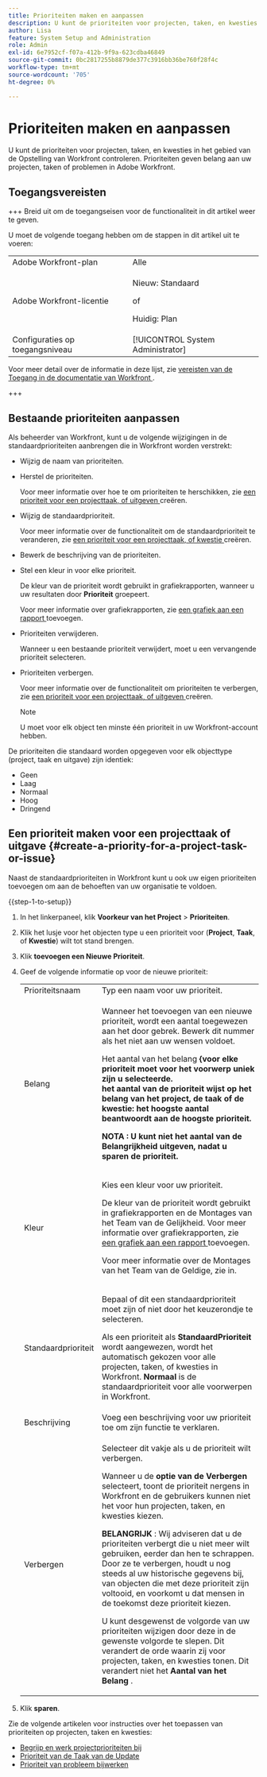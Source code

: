 ```yaml
---
title: Prioriteiten maken en aanpassen
description: U kunt de prioriteiten voor projecten, taken, en kwesties in het gebied van de Opstelling van Workfront controleren. Prioriteiten geven belang aan uw projecten, taken of problemen in Adobe Workfront.
author: Lisa
feature: System Setup and Administration
role: Admin
exl-id: 6e7952cf-f07a-412b-9f9a-623cdba46849
source-git-commit: 0bc2817255b8879de377c3916bb36be760f28f4c
workflow-type: tm+mt
source-wordcount: '705'
ht-degree: 0%

---
```


# Prioriteiten maken en aanpassen

<!--
DON'T DELETE, DRAFT OR HIDE THIS ARTICLE. IT IS LINKED TO THE PRODUCT, THROUGH THE CONTEXT SENSITIVE HELP LINKS.
-->

U kunt de prioriteiten voor projecten, taken, en kwesties in het gebied van de Opstelling van Workfront controleren. Prioriteiten geven belang aan uw projecten, taken of problemen in Adobe Workfront.

## Toegangsvereisten

+++ Breid uit om de toegangseisen voor de functionaliteit in dit artikel weer te geven.

U moet de volgende toegang hebben om de stappen in dit artikel uit te voeren:

<table style="table-layout:auto"> 
 <col> 
 <col> 
 <tbody> 
  <tr> 
   <td role="rowheader">Adobe Workfront-plan</td> 
   <td>Alle</td> 
  </tr> 
  <tr> 
   <td role="rowheader">Adobe Workfront-licentie</td> 
   <td>
     <p>Nieuw: Standaard</p>
     <p>of</p>
     <p>Huidig: Plan</p>
   </td> 
  </tr> 
  <tr> 
   <td role="rowheader">Configuraties op toegangsniveau</td> 
   <td>[!UICONTROL System Administrator]</td>
  </tr> 
 </tbody> 
</table>

Voor meer detail over de informatie in deze lijst, zie [ vereisten van de Toegang in de documentatie van Workfront ](/help/quicksilver/administration-and-setup/add-users/access-levels-and-object-permissions/access-level-requirements-in-documentation.md).

+++

## Bestaande prioriteiten aanpassen

Als beheerder van Workfront, kunt u de volgende wijzigingen in de standaardprioriteiten aanbrengen die in Workfront worden verstrekt:

* Wijzig de naam van prioriteiten.
* Herstel de prioriteiten.

  Voor meer informatie over hoe te om prioriteiten te herschikken, zie [ een prioriteit voor een projecttaak, of uitgeven ](#create-a-priority-for-a-project-task-or-issue) creëren.

* Wijzig de standaardprioriteit.

  Voor meer informatie over de functionaliteit om de standaardprioriteit te veranderen, zie [ een prioriteit voor een projecttaak, of kwestie ](#create-a-priority-for-a-project-task-or-issue) creëren.

* Bewerk de beschrijving van de prioriteiten.
* Stel een kleur in voor elke prioriteit.

  De kleur van de prioriteit wordt gebruikt in grafiekrapporten, wanneer u uw resultaten door **Prioriteit** groepeert.

  Voor meer informatie over grafiekrapporten, zie [ een grafiek aan een rapport ](../../../reports-and-dashboards/reports/creating-and-managing-reports/add-chart-report.md) toevoegen.

* Prioriteiten verwijderen.

  Wanneer u een bestaande prioriteit verwijdert, moet u een vervangende prioriteit selecteren.

* Prioriteiten verbergen.

  Voor meer informatie over de functionaliteit om prioriteiten te verbergen, zie [ een prioriteit voor een projecttaak, of uitgeven ](#create-a-priority-for-a-project-task-or-issue) creëren.

  >[!NOTE]
  >
  >U moet voor elk object ten minste één prioriteit in uw Workfront-account hebben.

De prioriteiten die standaard worden opgegeven voor elk objecttype (project, taak en uitgave) zijn identiek:

* Geen
* Laag
* Normaal
* Hoog
* Dringend

## Een prioriteit maken voor een projecttaak of uitgave {#create-a-priority-for-a-project-task-or-issue}

Naast de standaardprioriteiten in Workfront kunt u ook uw eigen prioriteiten toevoegen om aan de behoeften van uw organisatie te voldoen.

{{step-1-to-setup}}

1. In het linkerpaneel, klik **Voorkeur van het Project** > **Prioriteiten**.

1. Klik het lusje voor het objecten type u een prioriteit voor (**Project**, **Taak**, of **Kwestie**) wilt tot stand brengen.
1. Klik **toevoegen een Nieuwe Prioriteit**.
1. Geef de volgende informatie op voor de nieuwe prioriteit:

   <table style="table-layout:auto"> 
    <col> 
    <col> 
    <tbody> 
     <tr> 
      <td role="rowheader">Prioriteitsnaam</td> 
      <td>Typ een naam voor uw prioriteit.</td> 
     </tr> 
     <tr> 
      <td role="rowheader">Belang</td> 
      <td> <p>Wanneer het toevoegen van een nieuwe prioriteit, wordt een aantal toegewezen aan het door gebrek. Bewerk dit nummer als het niet aan uw wensen voldoet.</p> <p>Het </strong> aantal van het belang <strong> {voor elke prioriteit moet voor het voorwerp uniek zijn u selecteerde.<br> het aantal van de prioriteit wijst op het belang van het project, de taak of de kwestie: het hoogste aantal beantwoordt aan de hoogste prioriteit.</p> <p><b> NOTA </b>: U kunt niet het aantal van de Belangrijkheid uitgeven, nadat u sparen de prioriteit. </p> </td> 
     </tr> 
     <tr> 
      <td role="rowheader">Kleur</td> 
      <td> <p>Kies een kleur voor uw prioriteit.</p> <p>De kleur van de prioriteit wordt gebruikt in grafiekrapporten en de Montages van het Team van de Gelijkheid. Voor meer informatie over grafiekrapporten, zie <a href="../../../reports-and-dashboards/reports/creating-and-managing-reports/add-chart-report.md" class="MCXref xref"> een grafiek aan een rapport </a> toevoegen.</p> <p>Voor meer informatie over de Montages van het Team van de Geldige, zie in.</p> </td> 
     </tr> 
     <tr> 
      <td role="rowheader">Standaardprioriteit</td> 
      <td> <p>Bepaal of dit een standaardprioriteit moet zijn of niet door het keuzerondje te selecteren.</p> <p>Als een prioriteit als <strong> StandaardPrioriteit </strong> wordt aangewezen, wordt het automatisch gekozen voor alle projecten, taken, of kwesties in Workfront. <strong> Normaal </strong> is de standaardprioriteit voor alle voorwerpen in Workfront.</p> </td> 
     </tr> 
     <tr> 
      <td role="rowheader">Beschrijving</td> 
      <td>Voeg een beschrijving voor uw prioriteit toe om zijn functie te verklaren.</td> 
     </tr> 
     <tr> 
      <td role="rowheader">Verbergen</td> 
      <td> <p>Selecteer dit vakje als u de prioriteit wilt verbergen.</p><p>Wanneer u de <b> optie van de Verbergen </b> selecteert, toont de prioriteit nergens in Workfront en de gebruikers kunnen niet het voor hun projecten, taken, en kwesties kiezen.</p> 
      <p><b> BELANGRIJK </b>: Wij adviseren dat u de prioriteiten verbergt die u niet meer wilt gebruiken, eerder dan hen te schrappen. Door ze te verbergen, houdt u nog steeds al uw historische gegevens bij, van objecten die met deze prioriteit zijn voltooid, en voorkomt u dat mensen in de toekomst deze prioriteit kiezen. </p>
      <p>U kunt desgewenst de volgorde van uw prioriteiten wijzigen door deze in de gewenste volgorde te slepen. Dit verandert de orde waarin zij voor projecten, taken, en kwesties tonen. Dit verandert niet het <b> Aantal van het Belang </b>. </p></td> 
     </tr> 
    </tbody> 
   </table>

1. Klik **sparen**.

Zie de volgende artikelen voor instructies over het toepassen van prioriteiten op projecten, taken en kwesties:

* [ Begrijp en werk projectprioriteiten bij ](../../../manage-work/projects/planning-a-project/project-priority.md)
* [ Prioriteit van de Taak van de Update ](../../../manage-work/tasks/task-information/task-priority.md)
* [Prioriteit van probleem bijwerken](../../../manage-work/issues/issue-information/update-issue-priority.md)
